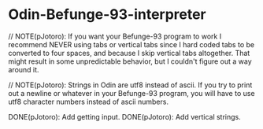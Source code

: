 # Odin-Befunge-93-interpreter

// NOTE(pJotoro): If you want your Befunge-93 program to work I recommend NEVER using tabs or vertical tabs since I hard coded tabs to be converted to four spaces, and because I skip vertical tabs altogether. That might result in some unpredictable behavior, but I couldn't figure out a way around it.

// NOTE(pJotoro): Strings in Odin are utf8 instead of ascii. If you try to print out a newline or whatever in your Befunge-93 program, you will have to use utf8 character numbers instead of ascii numbers.

DONE(pJotoro): Add getting input.
DONE(pJotoro): Add vertical strings.
